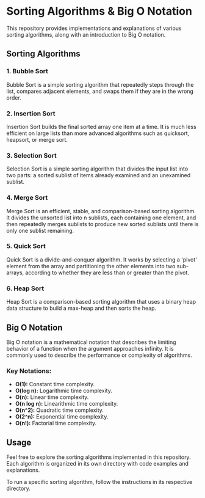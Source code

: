 # Sorting Algorithms & Big O Notation

This repository provides implementations and explanations of various sorting algorithms, along with an introduction to Big O notation.

## Sorting Algorithms

### 1. Bubble Sort

Bubble Sort is a simple sorting algorithm that repeatedly steps through the list, compares adjacent elements, and swaps them if they are in the wrong order.

### 2. Insertion Sort

Insertion Sort builds the final sorted array one item at a time. It is much less efficient on large lists than more advanced algorithms such as quicksort, heapsort, or merge sort.

### 3. Selection Sort

Selection Sort is a simple sorting algorithm that divides the input list into two parts: a sorted sublist of items already examined and an unexamined sublist.

### 4. Merge Sort

Merge Sort is an efficient, stable, and comparison-based sorting algorithm. It divides the unsorted list into n sublists, each containing one element, and then repeatedly merges sublists to produce new sorted sublists until there is only one sublist remaining.

### 5. Quick Sort

Quick Sort is a divide-and-conquer algorithm. It works by selecting a 'pivot' element from the array and partitioning the other elements into two sub-arrays, according to whether they are less than or greater than the pivot.

### 6. Heap Sort

Heap Sort is a comparison-based sorting algorithm that uses a binary heap data structure to build a max-heap and then sorts the heap.

## Big O Notation

Big O notation is a mathematical notation that describes the limiting behavior of a function when the argument approaches infinity. It is commonly used to describe the performance or complexity of algorithms.

### Key Notations:

- **O(1):** Constant time complexity.
- **O(log n):** Logarithmic time complexity.
- **O(n):** Linear time complexity.
- **O(n log n):** Linearithmic time complexity.
- **O(n^2):** Quadratic time complexity.
- **O(2^n):** Exponential time complexity.
- **O(n!):** Factorial time complexity.

## Usage

Feel free to explore the sorting algorithms implemented in this repository. Each algorithm is organized in its own directory with code examples and explanations.

To run a specific sorting algorithm, follow the instructions in its respective directory.
